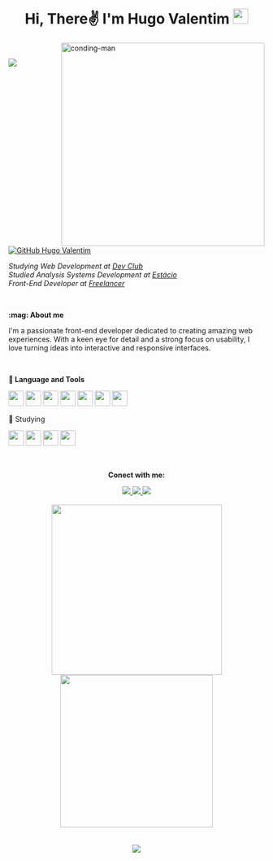 <h1 align="center"> Hi, There✌️ I'm Hugo Valentim <img src="https://i.giphy.com/media/v1.Y2lkPTc5MGI3NjExZDdsMTA4dnJla3R5aTQyOWw4cjc2N29vYTc5OTRiNGp5NHpwdnVvNyZlcD12MV9pbnRlcm5hbF9naWZfYnlfaWQmY3Q9cw/QssGEmpkyEOhBCb7e1/giphy.gif" width="30"> </h1> 

<img align="right" src="https://i.giphy.com/media/v1.Y2lkPTc5MGI3NjExMWI2amo0azF3OGc1eDd6Ym1xZXE1MHZtZGRoMHR1d2ZmdmlmbWN2cCZlcD12MV9pbnRlcm5hbF9naWZfYnlfaWQmY3Q9cw/5eLDrEaRGHegx2FeF2/giphy.gif" alt="conding-man" width="400">
<br>

![](https://komarev.com/ghpvc/?username=hugovalentimr&color=red&abbreviated=true)
[![GitHub Hugo Valentim](https://img.shields.io/github/followers/hugovalentimr?label=follow&style=social)](https://github.com/hugovalentimr)


<p><em> Studying Web Development at <a href="https://rodolfomori.com.br/devclub">Dev Club</a>
  <br>
    Studied Analysis Systems Development at <a href="https://estacio.br">Estácio</a>
  <br>
    Front-End Developer at <a href="https://github.com/hugovalentimr">Freelancer</a> 
</em></p> 

<br>

<p><b>:mag: About me</b></p>
<p>I'm a passionate front-end developer dedicated to creating amazing web experiences. With a keen eye for detail and a strong focus on usability, I love turning ideas into interactive and responsive interfaces.</p>

<br>

<p><b>🔧 Language and Tools</b></p>

<div>
  <img src="https://cdn.jsdelivr.net/gh/devicons/devicon@latest/icons/javascript/javascript-plain.svg" width="30"/>
  <img src="https://cdn.jsdelivr.net/gh/devicons/devicon@latest/icons/html5/html5-original.svg" width="30"/>
  <img src="https://cdn.jsdelivr.net/gh/devicons/devicon@latest/icons/css3/css3-original.svg" width="30"/>
  <img src="https://cdn.jsdelivr.net/gh/devicons/devicon@latest/icons/photoshop/photoshop-original.svg" width="30"/>
  <img src="https://cdn.jsdelivr.net/gh/devicons/devicon@latest/icons/figma/figma-original.svg" width="30"/>          
  <img src="https://cdn.jsdelivr.net/gh/devicons/devicon@latest/icons/aftereffects/aftereffects-original.svg" width="30"/>          
  <img src="https://cdn.jsdelivr.net/gh/devicons/devicon@latest/icons/premierepro/premierepro-original.svg" width="30"/>       
</div>

                    

  🌱 Studying</b></p>
<div>
  <img src="https://cdn.jsdelivr.net/gh/devicons/devicon@latest/icons/javascript/javascript-plain.svg" width="30"/>
  <img src="https://cdn.jsdelivr.net/gh/devicons/devicon@latest/icons/react/react-original.svg" width="30"/>          
  <img src="https://cdn.jsdelivr.net/gh/devicons/devicon@latest/icons/nodejs/nodejs-original.svg" width="30"/>
  <img src="https://cdn.jsdelivr.net/gh/devicons/devicon@latest/icons/typescript/typescript-original.svg" width="30"/> 
</div>


<br>

##

<p align="center"><b>Conect with me:</b></p>
<div align="center">
    <a href="https://www.instagram.com/hugovalentim/" target ="_blank"> <img src="https://img.shields.io/badge/Instagram-%23E4405F.svg?style=flat-square&logo=Instagram&logoColor=white" target="_blank">
    <a href="https://www.linkedin.com/in/hugovalentimvr/" target="_blank"><img src="https://img.shields.io/badge/hugovalentim-blue?style=flat-square&logo=Linkedin&logoColor=white" target="_blank">
    <a href="mailto:hugovalentimvr@gmail.com subject=Proposta%20de%20trabalho&body=Ol%C3%A1%2C%20tudo%20bem%3F%0D%0A%0D%0AGostaria%20de%20um%20or%C3%A7amento%20para%20o%20meu%20site.%0D%0A%0D%0ADesde%20j%C3%A1%20obrigado!%0D%0A%0D%0AAbra%C3%A7os%2C"> <img src="https://img.shields.io/badge/Gmail-D14836?style=flat-square&logo=gmail&logoColor=white&link=mailto:hugovalentimvr@gmail.com">
</div>

<br>

<div align="center"> 
  <img src="https://github-readme-stats.vercel.app/api?username=hugovalentimr&show_icons=true&theme=dracula" width="335">
  <img src="https://github-readme-stats.vercel.app/api/top-langs/?username=hugovalentimr&theme=dracula&layout=compact" width="300">
</div>

<br>
<br>
<div align="center"> 
  <img src="https://spotify-recently-played-readme.vercel.app/api?user=hugovalentimvr&count=1&width=300">
</div>



